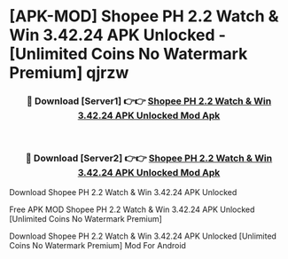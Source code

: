 # [APK-MOD] Shopee PH  2.2 Watch & Win 3.42.24 APK Unlocked - [Unlimited Coins No Watermark Premium] qjrzw



<div align="center">
<h3>🔴 Download [Server1] 👉👉 <a href="https://momento.my/?title=Shopee_PH__2.2_Watch_&_Win_3.42.24_APK_Unlocked">Shopee PH  2.2 Watch & Win 3.42.24 APK Unlocked Mod Apk</a></h3><br>

<h3>🔴 Download [Server2] 👉👉 <a href="https://momento.my/?title=Shopee_PH__2.2_Watch_&_Win_3.42.24_APK_Unlocked">Shopee PH  2.2 Watch & Win 3.42.24 APK Unlocked Mod Apk</a></h3>
</div>



Download Shopee PH  2.2 Watch & Win 3.42.24 APK Unlocked 

Free APK MOD Shopee PH  2.2 Watch & Win 3.42.24 APK Unlocked [Unlimited Coins No Watermark Premium]

Download Shopee PH  2.2 Watch & Win 3.42.24 APK Unlocked [Unlimited Coins No Watermark Premium] Mod For Android
